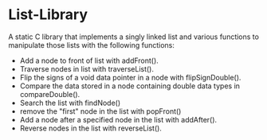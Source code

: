 # List-Library

A static C library that implements a singly linked list and various functions
to manipulate those lists with the following functions:

- Add a node to front of list with addFront().
- Traverse nodes in list with traverseList(). 
- Flip the signs of a void data pointer in a node with flipSignDouble().
- Compare the data stored in a node containing double data types in compareDouble().
- Search the list with findNode()
- remove the "first" node in the list with popFront()
- Add a node after a specified node in the list with addAfter().
- Reverse nodes in the list with reverseList().
